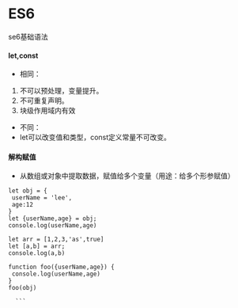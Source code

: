 # ES6
se6基础语法

#### let,const
 - 相同：
1. 不可以预处理，变量提升。
2. 不可重复声明。
3. 块级作用域内有效

 - 不同：
  - let可以改变值和类型，const定义常量不可改变。
  
  #### 解构赋值
   - 从数组或对象中提取数据，赋值给多个变量（用途：给多个形参赋值）
   
   ```
   let obj = {
   	userName = 'lee',
   	age:12
   }
   let {userName,age} = obj;
   console.log(userName,age)
   
   let arr = [1,2,3,'as',true]
   let [a,b] = arr;
   console.log(a,b)
   
   function foo({userName,age}) {
   	console.log(userName,age)
   }
   foo(obj)
     
     ```
